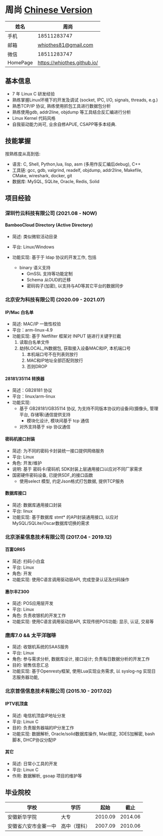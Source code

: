 # 周尚 [Chinese Version](/CV_CN)

| 姓名   | 周尚                        |
| ------ | --------------------------- |
| ⼿机   | 18511283747                 |
| 邮箱   | whiothes81@gmail.com        |
| 微信   | 18511283747                 |
| HomePage | https://whiothes.github.io/ |

## 基本信息

* 7 年 Linux C 研发经验
* 熟练掌握Linux环境下的开发及调试 (socket, IPC, I/O, signals, threads, e.g.)
* 熟悉TCP/IP 协议, 熟练使用抓包工具进行数据包分析
* 熟练使用gdb, addr2line, objdump 等工具结合反汇编进行分析
* Linux Kernel 代码风格
* 自我驱动能力尚可, 业余自修APUE, CSAPP等多本经典.

## 技能掌握

按熟练度从高到低: 

* 语言: C, Shell, Python,lua, lisp, asm (多用作反汇编后debug),  C++
* 工具链: gcc, gdb, valgrind, readelf, objdump, addr2line, Makefile, CMake, wireshark, docker, git 
* 数据库: MySQL, SQLite, Oracle, Redis, Solid

## 项目经验

### 深圳竹云科技有限公司 (2021.08 - NOW)

#### BambooCloud Directory (Active Directory)

- 简述: 类似微软活动目录

- 平台: Linux/Windows

- 功能实现: 基于于 ldap 协议的开发工作, 包括
  - binary 语义支持
    -  GmSSL 支持等功能定制
    - Schema 从OUD的迁移
    - 密码钩子(加密), 以支持与AD等其它平台的数据同步


### 北京安为科技有限公司 (2020.09 - 2021.07)

#### IP/Mac 白名单
  * 简述: MAC/IP 一致性校验
  * 平台：arm-linux-4.9
  * 功能实现: 基于 Netfilter 框架对 INPUT 链进行关键字拦截
    1. 读取白名单文件
    2. 劫持LOCAL_IN数据包, 获取接入设备MAC和IP, 本机端口号
       1. 本机端口号不在列表则放行
       2. MAC和IP地址全部匹配则放行
       3. 否则DROP

#### 28181/35114 转换器
  * 简述：GB28181 协议
  * 平台：linux/arm-linux
  * 功能实现:
    * 基于 GB28181/GB35114 协议, 为支持不同版本协议的设备间(摄像头, 管理平台, 存储等)通信提供支持
      * 模块化设计, 模块间基于 tcp 通信
    * 对外支持基于 sip 协议通信

#### 密码机接口封装
  * 简述: 为不同的密码卡封装统一接口提供网络服务
  * 平台: Linux
  * 角色: 开发/维护
  * 说明:
    基于 密码卡/密码机 SDK封装上层通用接口以应对不同厂家需求
  * 国密硬件密码设备, 已提供SDF_的接口函数
      * 使用select 模型, 约定Json格式打包数据, 提供TCP服务

#### 数据库接口

  * 简述: 数据库通用接口封装
  * 平台: linux
  * 功能实现: 基于数据库 stmt* 的API封装通用接口, 以应对 MySQL/SQLite/Oscar数据库切换的需求

### 北京浙星信息技术有限公司 (2017.04 - 2019.12)

#### 百富QR65
  * 简述: 扫码小白盒
  * 平台: Linux
  * 角色: 开发
  * 功能实现: 使用C语言调用驱动层API, 完成登录认证及扫码操作

#### 惠尔丰Z300
  * 简述: POS应用层开发
  * 平台: Linux
  * 角色: 负责收银机的开发工作
  * 功能实现: 使用C语言调用驱动层API, 实现传统POS功能: 显示, 认证, 交易等

### 唐库7.0 && 太平洋咖啡

- 简述: 收银机系统的SAAS服务 
- 平台: Linux 
- ⻆⾊: 参与需求分析, 数据库设计, 接⼝设计; 负责每⽇数据分析的开发⼯作 
- ⽬的: 销售信息汇总 
- 功能实现: 基于Openresty框架, 使用Lua实现业务需求, 以 syslog-ng 实现日志服务器功能, 

### 北京首信信息技术有限公司 (2015.10 - 2017.02)

#### IPTV机顶盒
  * 简述: 电信机顶盒IP地址分发
  * 平台: Linux C
  * 目的: 负责服务器端的IP分发工作
  * 功能实现: 数据解析, Oracle/solid数据库操作, Mac绑定, 3DES加解密, bash脚本, DHCP协议分配IP

#### 其它
  * 简述: 日常小工具的开发
  * 平台: Linux C
  * 作用: 数据解析, gsoap 项目的维护等

## 毕业院校

| 学校                 | 学历         | 起始    | 截⽌    |
| -------------------- | ------------ | ------- | ------- |
| 安徽新华学院         | ⼤专         | 2010.09 | 2014.06 |
| 安徽省六安市⾦寨⼀中 | ⾼中（理科） | 2007.09 | 2010.06 |
